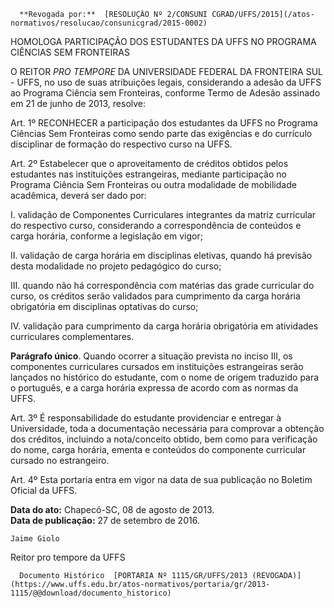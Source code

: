       **Revogada por:**  [RESOLUÇÃO Nº 2/CONSUNI CGRAD/UFFS/2015](/atos-normativos/resolucao/consunicgrad/2015-0002) 

   HOMOLOGA PARTICIPAÇÃO DOS ESTUDANTES DA UFFS NO PROGRAMA CIÊNCIAS SEM FRONTEIRAS  

O REITOR *PRO TEMPORE* DA UNIVERSIDADE FEDERAL DA FRONTEIRA SUL - UFFS, no uso de suas atribuições legais, considerando a adesão da UFFS ao Programa Ciência sem Fronteiras, conforme Termo de Adesão assinado em 21 de junho de 2013, resolve:

 Art. 1º RECONHECER a participação dos estudantes da UFFS no Programa Ciências Sem Fronteiras como sendo parte das exigências e do currículo disciplinar de formação do respectivo curso na UFFS.

 Art. 2º Estabelecer que o aproveitamento de créditos obtidos pelos estudantes nas instituições estrangeiras, mediante participação no Programa Ciência Sem Fronteiras ou outra modalidade de mobilidade acadêmica, deverá ser dado por:

 I. validação de Componentes Curriculares integrantes da matriz curricular do respectivo curso, considerando a correspondência de conteúdos e carga horária, conforme a legislação em vigor;

 II. validação de carga horária em disciplinas eletivas, quando há previsão desta modalidade no projeto pedagógico do curso;

 III. quando não há correspondência com matérias das grade curricular do curso, os créditos serão validados para cumprimento da carga horária obrigatória em disciplinas optativas do curso;

 IV. validação para cumprimento da carga horária obrigatória em atividades curriculares complementares.

 **Parágrafo único**. Quando ocorrer a situação prevista no inciso III, os componentes curriculares cursados em instituições estrangeiras serão lançados no histórico do estudante, com o nome de origem traduzido para o português, e a carga horária expressa de acordo com as normas da UFFS.

 Art. 3º É responsabilidade do estudante providenciar e entregar à Universidade, toda a documentação necessária para comprovar a obtenção dos créditos, incluindo a nota/conceito obtido, bem como para verificação do nome, carga horária, ementa e conteúdos do componente curricular cursado no estrangeiro.

 Art. 4º Esta portaria entra em vigor na data de sua publicação no Boletim Oficial da UFFS.

  

   **Data do ato:** Chapecó-SC, 08 de agosto de 2013.   
 **Data de publicação:**  27 de setembro de 2016. 

    Jaime Giolo    
 Reitor pro tempore da UFFS 

      Documento Histórico  [PORTARIA Nº 1115/GR/UFFS/2013 (REVOGADA)](https://www.uffs.edu.br/atos-normativos/portaria/gr/2013-1115/@@download/documento_historico)     
      